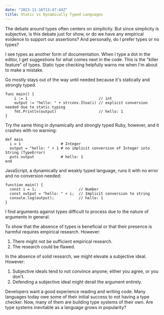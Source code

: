 ```yaml
---
date: "2023-11-16T13:47:44Z"
title: Static vs Dynamically Typed Languages
---
```


The debate around types often centers on simplicity. But since simplicity is subjective, is this debate just for show, or do we have any empirical evidence to support our assertions? And personally, do I prefer types or no types?

I see types as another form of documentation. When I type a dot in the editor, I get suggestions for what comes next in the code. This is the "killer feature" of types. Static type checking helpfully warns me when I'm about to make a mistake.

Go mostly stays out of the way until needed because it's statically and strongly typed.
```
func main() {
	i := 1                                // int
	output := "hello: " + strconv.Itoa(i) // explicit conversion needed due to static typing
	fmt.Println(output)                   // hello: 1
}
```

Try the same thing in dynamically and strongly typed Ruby, however, and it crashes with no warning:
```
def main
  i = 1                  # Integer
  output = "hello: " + 1 # no implicit conversion of Integer into String (TypeError)
  puts output            # hello: 1
end
```

JavaScript, a dynamically and weakly typed language, runs it with no error and no conversion needed:
```
function main() {
  const i = 1;                   // Number
  const output = "hello: " + i;  // Implicit conversion to string
  console.log(output);           // hello: 1
}
```

I find arguments against types difficult to process due to the nature of arguments in general.

To show that the absence of types is beneficial or that their presence is harmful requires empirical research. However:

1. There might not be sufficient empirical research.
2. The research could be flawed.

In the absence of solid research, we might elevate a subjective ideal. However:

1. Subjective ideals tend to not convince anyone; either you agree, or you don't.
2. Defending a subjective ideal might derail the argument entirely.

Developers want a good experience reading and writing code. Many languages today owe some of their initial success to not having a type checker. Now, many of them are building type systems of their own. Are type systems inevitable as a language grows in popularity?
